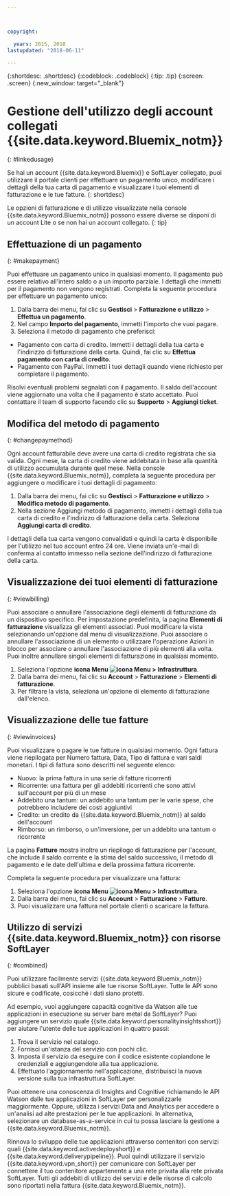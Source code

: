 ```yaml
---



copyright:

  years: 2015, 2018
lastupdated: "2018-06-11"

---
```


{:shortdesc: .shortdesc}
{:codeblock: .codeblock}
{:tip: .tip}
{:screen: .screen}
{:new_window: target="_blank"}

# Gestione dell'utilizzo degli account collegati {{site.data.keyword.Bluemix_notm}}
{: #linkedusage}

Se hai un account {{site.data.keyword.Bluemix}} e SoftLayer collegato, puoi utilizzare il portale clienti per effettuare un pagamento unico, modificare i dettagli della tua carta di pagamento e visualizzare i tuoi elementi di fatturazione e le tue fatture.
{: shortdesc}

Le opzioni di fatturazione e di utilizzo visualizzate nella console {{site.data.keyword.Bluemix_notm}} possono essere diverse se disponi di un account Lite o se non hai un account collegato.
{: tip}

## Effettuazione di un pagamento
{: #makepayment}

Puoi effettuare un pagamento unico in qualsiasi momento. Il pagamento può essere relativo all'intero saldo o a un importo parziale. I dettagli che immetti per il pagamento non vengono registrati. Completa la seguente procedura per effettuare un pagamento unico:

1. Dalla barra dei menu, fai clic su **Gestisci** > **Fatturazione e utilizzo** > **Effettua un pagamento**.  
2. Nel campo **Importo del pagamento**, immetti l'importo che vuoi pagare.
3. Seleziona il metodo di pagamento che preferisci:
 * Pagamento con carta di credito. Immetti i dettagli della tua carta e l'indirizzo di fatturazione della carta. Quindi, fai clic su **Effettua pagamento con carta di credito**.
 * Pagamento con PayPal. Immetti i tuoi dettagli quando viene richiesto per completare il pagamento.

Risolvi eventuali problemi segnalati con il pagamento. Il saldo dell'account viene aggiornato una volta che il pagamento è stato accettato. Puoi contattare il team di supporto facendo clic su **Supporto** > **Aggiungi ticket**.

## Modifica del metodo di pagamento
{: #changepaymethod}

Ogni account fatturabile deve avere una carta di credito registrata che sia valida. Ogni mese, la carta di credito viene addebitata in base alla quantità di utilizzo accumulata durante quel mese. Nella console {{site.data.keyword.Bluemix_notm}}, completa la seguente procedura per aggiungere o modificare i tuoi dettagli di pagamento:

1. Dalla barra dei menu, fai clic su **Gestisci** > **Fatturazione e utilizzo** > **Modifica metodo di pagamento**.  
2. Nella sezione Aggiungi metodo di pagamento, immetti i dettagli della tua carta di credito e l'indirizzo di fatturazione della carta. Seleziona **Aggiungi carta di credito**.

I dettagli della tua carta vengono convalidati e quindi la carta è disponibile per l'utilizzo nel tuo account entro 24 ore. Viene inviata un'e-mail di conferma
al contatto immesso nella sezione dell'indirizzo di fatturazione della carta.

## Visualizzazione dei tuoi elementi di fatturazione
{: #viewbilling}

Puoi associare o annullare l'associazione degli elementi di fatturazione da un dispositivo specifico. Per impostazione predefinita, la pagina **Elementi di fatturazione** visualizza gli elementi associati. Puoi modificare la vista selezionando un'opzione
dal menu di visualizzazione. Puoi associare o annullare l'associazione di un elemento o utilizzare l'operazione Azioni in blocco per associare o annullare l'associazione di più elementi alla volta. Puoi inoltre annullare singoli elementi di fatturazione in qualsiasi momento. 

1. Seleziona l'opzione **icona Menu ![icona Menu](../icons/icon_hamburger.svg) > Infrastruttura**. 
2. Dalla barra dei menu, fai clic su **Account** > **Fatturazione** > **Elementi di fatturazione**.
3. Per filtrare la vista, seleziona un'opzione di elemento di fatturazione dall'elenco.

## Visualizzazione delle tue fatture
{: #viewinvoices}

Puoi visualizzare o pagare le tue fatture in qualsiasi momento. Ogni fattura viene riepilogata per Numero fattura, Data, Tipo di fattura e vari
saldi monetari. I tipi di fattura sono descritti nel seguente elenco:

 *  Nuovo: la prima fattura in una serie di fatture ricorrenti
 *  Ricorrente: una fattura per gli addebiti ricorrenti che sono attivi sull'account per più di un mese
 *  Addebito una tantum: un addebito una tantum per le varie spese, che potrebbero includere dei costi aggiuntivi
 *  Credito: un credito da {{site.data.keyword.Bluemix_notm}} al saldo dell'account
 *  Rimborso: un rimborso, o un'inversione, per un addebito una tantum o ricorrente

La pagina **Fatture** mostra inoltre un riepilogo di fatturazione per l'account, che include il saldo corrente e la stima del saldo successivo,
il metodo di pagamento e le date dell'ultima e della prossima fattura ricorrente.

Completa la seguente procedura per visualizzare una fattura:

1. Seleziona l'opzione **icona Menu ![icona Menu](../icons/icon_hamburger.svg) > Infrastruttura**. 
2. Dalla barra dei menu, fai clic su **Account** > **Fatturazione** > **Fatture**.
3. Puoi visualizzare una fattura nel portale clienti o scaricare la fattura.

## Utilizzo di servizi {{site.data.keyword.Bluemix_notm}} con risorse SoftLayer
{: #combined}

Puoi utilizzare facilmente servizi {{site.data.keyword.Bluemix_notm}} pubblici basati sull'API insieme alle tue risorse SoftLayer. Tutte le API sono sicure e codificate, cosicché i dati siano protetti.

Ad esempio, vuoi aggiungere capacità cognitive da Watson alle tue applicazioni in esecuzione su server bare metal da SoftLayer? Puoi aggiungere un servizio quale {{site.data.keyword.personalityinsightsshort}} per aiutare l'utente delle tue applicazioni in quattro passi:

1. Trova il servizio nel catalogo.
2. Fornisci un'istanza del servizio con pochi clic.
3. Imposta il servizio da eseguire con il codice esistente copiandone le credenziali e aggiungendole alla tua applicazione.
4. Effettuato l'aggiornamento nell'applicazione, distribuisci la nuova versione sulla tua infrastruttura SoftLayer.

Puoi ottenere una conoscenza di Insights and Cognitive richiamando le API Watson dalle tue applicazioni in SoftLayer per personalizzarle maggiormente. Oppure, utilizza i servizi Data and Analytics per accedere a un'analisi ad alte prestazioni per le tue applicazioni. In alternativa, selezionare un database-as-a-service in cui tu possa lasciare la gestione a {{site.data.keyword.Bluemix_notm}}.

Rinnova lo sviluppo delle tue applicazioni attraverso contenitori con servizi quali {{site.data.keyword.activedeployshort}} e {{site.data.keyword.deliverypipeline}}. Puoi quindi utilizzare il servizio {{site.data.keyword.vpn_short}} per comunicare con SoftLayer per connettere il tuo contenitore appartenente a una rete privata alla rete privata SoftLayer. Tutti gli addebiti di utilizzo dei servizi e delle risorse di calcolo sono riportati nella fattura {{site.data.keyword.Bluemix_notm}}.
